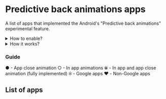 # Predictive back animations apps
A list of apps that implemented the Android's "Predictive back animations" experimental feature.

<details>
  <summary>How to enable? </summary>
    
  1. Enable developer options.
  2. Navigate to developer options
  3. Enable the toggle "Predictive back navigations". May need a reboot for some apps.
    ![CleanShot 2024-03-27 at 9  16 01](https://github.com/sameerasw/predictive-back-animations-apps/assets/68902530/c474772d-b149-4846-acea-b6c62faf897c)
</details>

<details>
  <summary>How it works? </summary>
  https://github.com/sameerasw/predictive-back-animations-apps/assets/68902530/85586da0-ed07-40bb-b827-38bd7200b856
</details>

### Guide
● - App close animation
○ - In app animations
⦿ - In app and app close animation (fully implemented)
✻ - Google apps
❤︎ - Non-Google apps

## List of apps
